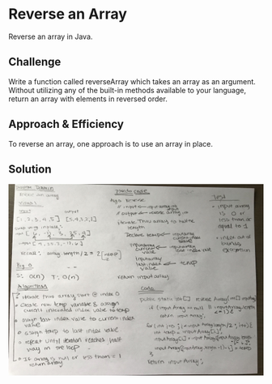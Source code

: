 # Reverse an Array
Reverse an array in Java.

## Challenge

Write a function called reverseArray which takes an array as an argument. Without utilizing any of the built-in methods available to your language, return an array with elements in reversed order.

## Approach & Efficiency

To reverse an array, one approach is to use an array in place.

## Solution

![reverse_array](./reverse_array.jpg)